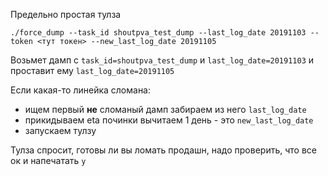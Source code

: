
Предельно простая тулза

`./force_dump --task_id shoutpva_test_dump --last_log_date 20191103 --token <тут токен> --new_last_log_date 20191105`

Возьмет дамп с `task_id=shoutpva_test_dump` и `last_log_date=20191103` и проставит ему `last_log_date=20191105`

Если какая-то линейка сломана:
 * ищем первый **не** сломаный дамп забираем из него `last_log_date`
 * прикидываем eta починки вычитаем 1 день - это `new_last_log_date`
 * запускаем тулзу

Тулза спросит, готовы ли вы ломать продашн, надо проверить, что все ок и напечатать `y`
 
 